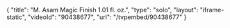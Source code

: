 {
    "title": "M. Asam Magic Finish 1.01 fl. oz.",
    "type": "solo",
    "layout": "iframe-static",
    "videoId": "90438677",
    "url": "\/tvpembed\/90438677"
}